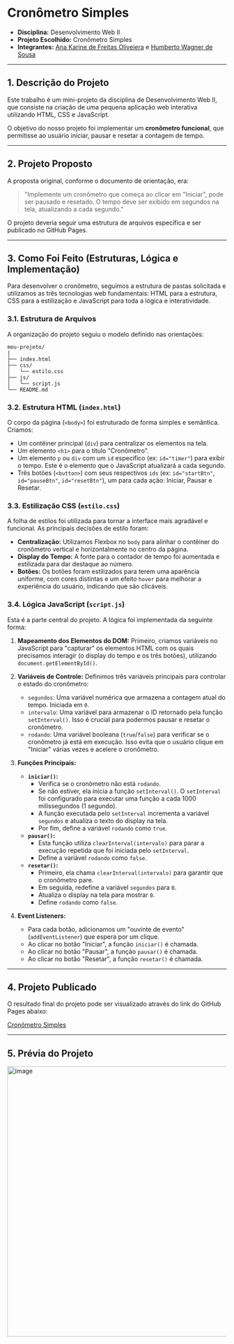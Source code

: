 # Cronômetro Simples

- **Disciplina:** Desenvolvimento Web II
- **Projeto Escolhido:** Cronômetro Simples
- **Integrantes:** [Ana Karine de Freitas Oliveiera](https://github.com/akarinela) e [Humberto Wagner de Sousa](https://github.com/1bertoW)

---

## 1. Descrição do Projeto

Este trabalho é um mini-projeto da disciplina de Desenvolvimento Web II, que consiste na criação de uma pequena aplicação web interativa utilizando HTML, CSS e JavaScript.

O objetivo do nosso projeto foi implementar um **cronômetro funcional**, que permitisse ao usuário iniciar, pausar e resetar a contagem de tempo.

---

## 2. Projeto Proposto

A proposta original, conforme o documento de orientação, era:

> "Implemente um cronômetro que começa ao clicar em "Iniciar", pode ser pausado e resetado. O tempo deve ser exibido em segundos na tela, atualizando a cada segundo."

O projeto deveria seguir uma estrutura de arquivos específica e ser publicado no GitHub Pages.

---

## 3. Como Foi Feito (Estruturas, Lógica e Implementação)

Para desenvolver o cronômetro, seguimos a estrutura de pastas solicitada e utilizamos as três tecnologias web fundamentais: HTML para a estrutura, CSS para a estilização e JavaScript para toda a lógica e interatividade.

### 3.1. Estrutura de Arquivos

A organização do projeto seguiu o modelo definido nas orientações:

```
meu-projeto/
|
├── index.html
├── css/
│   └── estilo.css
├── js/
│   └── script.js
└── README.md
```

### 3.2. Estrutura HTML (`index.html`)

O corpo da página (`<body>`) foi estruturado de forma simples e semântica. Criamos:

-   Um contêiner principal (`div`) para centralizar os elementos na tela.
-   Um elemento `<h1>` para o título "Cronômetro".
-   Um elemento `p` ou `div` com um `id` específico (ex: `id="timer"`) para exibir o tempo. Este é o elemento que o JavaScript atualizará a cada segundo.
-   Três botões (`<button>`) com seus respectivos `ids` (ex: `id="startBtn"`, `id="pauseBtn"`, `id="resetBtn"`), um para cada ação: Iniciar, Pausar e Resetar.

### 3.3. Estilização CSS (`estilo.css`)

A folha de estilos foi utilizada para tornar a interface mais agradável e funcional. As principais decisões de estilo foram:

-   **Centralização:** Utilizamos Flexbox no `body` para alinhar o contêiner do cronômetro vertical e horizontalmente no centro da página.
-   **Display do Tempo:** A fonte para o contador de tempo foi aumentada e estilizada para dar destaque ao número.
-   **Botões:** Os botões foram estilizados para terem uma aparência uniforme, com cores distintas e um efeito `hover` para melhorar a experiência do usuário, indicando que são clicáveis.

### 3.4. Lógica JavaScript (`script.js`)

Esta é a parte central do projeto. A lógica foi implementada da seguinte forma:

1.  **Mapeamento dos Elementos do DOM:** Primeiro, criamos variáveis no JavaScript para "capturar" os elementos HTML com os quais precisamos interagir (o display do tempo e os três botões), utilizando `document.getElementById()`.

2.  **Variáveis de Controle:** Definimos três variáveis principais para controlar o estado do cronômetro:
    -   `segundos`: Uma variável numérica que armazena a contagem atual do tempo. Iniciada em `0`.
    -   `intervalo`: Uma variável para armazenar o ID retornado pela função `setInterval()`. Isso é crucial para podermos pausar e resetar o cronômetro.
    -   `rodando`: Uma variável booleana (`true`/`false`) para verificar se o cronômetro já está em execução. Isso evita que o usuário clique em "Iniciar" várias vezes e acelere o cronômetro.

3.  **Funções Principais:**
    -   **`iniciar()`:**
        -   Verifica se o cronômetro não está `rodando`.
        -   Se não estiver, ela inicia a função `setInterval()`. O `setInterval` foi configurado para executar uma função a cada 1000 milissegundos (1 segundo).
        -   A função executada pelo `setInterval` incrementa a variável `segundos` e atualiza o texto do display na tela.
        -   Por fim, define a variável `rodando` como `true`.
    -   **`pausar()`:**
        -   Esta função utiliza `clearInterval(intervalo)` para parar a execução repetida que foi iniciada pelo `setInterval`.
        -   Define a variável `rodando` como `false`.
    -   **`resetar()`:**
        -   Primeiro, ela chama `clearInterval(intervalo)` para garantir que o cronômetro pare.
        -   Em seguida, redefine a variável `segundos` para `0`.
        -   Atualiza o display na tela para mostrar `0`.
        -   Define `rodando` como `false`.

4.  **Event Listeners:**
    -   Para cada botão, adicionamos um "ouvinte de evento" (`addEventListener`) que espera por um clique.
    -   Ao clicar no botão "Iniciar", a função `iniciar()` é chamada.
    -   Ao clicar no botão "Pausar", a função `pausar()` é chamada.
    -   Ao clicar no botão "Resetar", a função `resetar()` é chamada.

---

## 4. Projeto Publicado

O resultado final do projeto pode ser visualizado através do link do GitHub Pages abaixo:

[Cronômetro Simples](https://akarinela.github.io/CronometroSimples/)

---

## 5. Prévia do Projeto
<img width="754" height="620" alt="image" src="https://github.com/user-attachments/assets/2621c3dc-b8c4-452a-92d2-5f211ce07855" />
